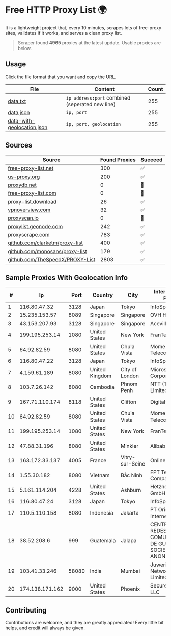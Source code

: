 
# Free HTTP Proxy List 🌍

It is a lightweight project that, every 10 minutes, scrapes lots of free-proxy sites, validates if it works, and serves a clean proxy list.


> Scraper found **4965** proxies at the latest update. Usable proxies are below.

## Usage

Click the file format that you want and copy the URL.


|File|Content|Count|
|----|-------|-----|
|[data.txt](https://raw.githubusercontent.com/themiralay/Proxy-List-World/master/data.txt)|`ip_address:port` combined (seperated new line)|255|
|[data.json](https://raw.githubusercontent.com/themiralay/Proxy-List-World/master/data.json)|`ip, port`|255|
|[data-with-geolocation.json](https://raw.githubusercontent.com/themiralay/Proxy-List-World/master/data-with-geolocation.json)|`ip, port, geolocation`|255|

## Sources

|Source|Found Proxies|Succeed|
|------|-------------|-------|
|[free-proxy-list.net](https://free-proxy-list.net)|300|✅|
|[us-proxy.org](https://www.us-proxy.org)|200|✅|
|[proxydb.net](http://proxydb.net)|0|🚫|
|[free-proxy-list.com](https://free-proxy-list.com/?page=&port=&type%5B%5D=http&type%5B%5D=https&up_time=0&search=Search)|0|🚫|
|[proxy-list.download](https://www.proxy-list.download/HTTP)|26|✅|
|[vpnoverview.com](https://vpnoverview.com/privacy/anonymous-browsing/free-proxy-servers)|32|✅|
|[proxyscan.io](https://www.proxyscan.io)|0|🚫|
|[proxylist.geonode.com](https://proxylist.geonode.com/api/proxy-list?limit=300&page=1&sort_by=lastChecked&sort_type=desc&protocols=http,https)|242|✅|
|[proxyscrape.com](https://api.proxyscrape.com/v2/?request=displayproxies&protocol=http&timeout=10000&country=all&ssl=all&anonymity=all)|783|✅|
|[github.com/clarketm/proxy-list](https://raw.githubusercontent.com/clarketm/proxy-list/master/proxy-list-raw.txt)|400|✅|
|[github.com/monosans/proxy-list](https://raw.githubusercontent.com/monosans/proxy-list/main/proxies/http.txt)|179|✅|
|[github.com/TheSpeedX/PROXY-List](https://raw.githubusercontent.com/TheSpeedX/PROXY-List/master/http.txt)|2803|✅|


## Sample Proxies With Geolocation Info

|#|Ip|Port|Country|City|Internet Service Provider|
|-|--|----|-------|----|-------------------------|
|1|116.80.47.32|3128|Japan|Tokyo|InfoSphere|
|2|15.235.153.57|8089|Singapore|Singapore|OVH Hosting|
|3|43.153.207.93|3128|Singapore|Singapore|Aceville Pte.ltd|
|4|199.195.253.14|1080|United States|New York|FranTech Solutions|
|5|64.92.82.59|8080|United States|Chula Vista|Momentum Telecom, Inc.|
|6|116.80.47.22|3128|Japan|Tokyo|InfoSphere|
|7|4.159.61.189|8080|United Kingdom|City of London|Microsoft Corporation|
|8|103.7.26.142|8080|Cambodia|Phnom Penh|NTT (Thailand) Limited|
|9|167.71.110.174|8118|United States|Clifton|DigitalOcean, LLC|
|10|64.92.82.59|8080|United States|Chula Vista|Momentum Telecom, Inc.|
|11|199.195.253.14|1080|United States|New York|FranTech Solutions|
|12|47.88.31.196|8080|United States|Minkler|Alibaba.com LLC|
|13|163.172.33.137|4005|France|Vitry-sur-Seine|Online S.A.S.|
|14|1.55.30.182|8080|Vietnam|Bắc Ninh|FPT Telecom Company|
|15|5.161.114.204|4228|United States|Ashburn|Hetzner Online GmbH|
|16|116.80.47.24|3128|Japan|Tokyo|InfoSphere|
|17|110.5.110.158|8080|Indonesia|Jakarta|PT Orion Cyber Internet|
|18|38.52.208.6|999|Guatemala|Jalapa|CENTRAL DE REDES Y COMUNICACIONES DE GUATEMALA, SOCIEDAD ANONIMA|
|19|103.41.33.246|58080|India|Mumbai|Juweriyah Networks Private Limited|
|20|174.138.171.162|9000|United States|Phoenix|Secured Servers LLC|



## Contributing

Contributions are welcome, and they are greatly appreciated! Every
little bit helps, and credit will always be given.

